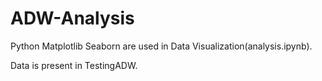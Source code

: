 # ADW-Analysis
Python Matplotlib Seaborn are used in Data Visualization(analysis.ipynb).

Data is present in TestingADW.
